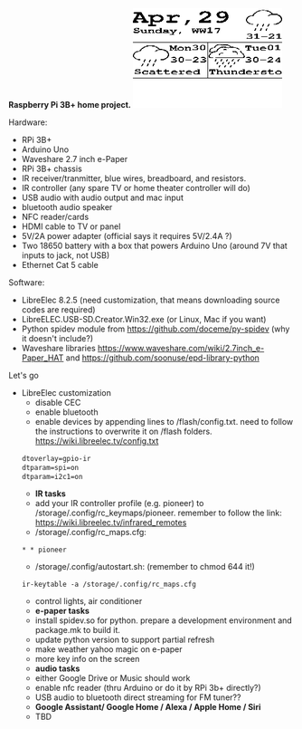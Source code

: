 **Raspberry Pi 3B+ home project.**
![result](storage/downloads/python/result.bmp)

Hardware:
- RPi 3B+
- Arduino Uno
- Waveshare 2.7 inch e-Paper
- RPi 3B+ chassis
- IR receiver/tranmitter, blue wires, breadboard, and resistors.
- IR controller (any spare TV or home theater controller will do)
- USB audio with audio output and mac input
- bluetooth audio speaker
- NFC reader/cards
- HDMI cable to TV or panel
- 5V/2A power adapter (official says it requires 5V/2.4A ?)
- Two 18650 battery with a box that powers Arduino Uno (around 7V that inputs to jack, not USB)
- Ethernet Cat 5 cable

Software:
- LibreElec 8.2.5 (need customization, that means downloading source codes are required)
- LibreELEC.USB-SD.Creator.Win32.exe (or Linux, Mac if you want)
- Python spidev module from https://github.com/doceme/py-spidev (why it doesn't include?)
- Waveshare libraries https://www.waveshare.com/wiki/2.7inch_e-Paper_HAT and https://github.com/soonuse/epd-library-python

Let's go
- LibreElec customization
  - disable CEC
  - enable bluetooth
  - enable devices by appending lines to /flash/config.txt. need to follow the instructions to overwrite it on /flash folders. https://wiki.libreelec.tv/config.txt
  ```
  dtoverlay=gpio-ir
  dtparam=spi=on
  dtparam=i2c1=on
  ```
  - **IR tasks**
  - add your IR controller profile (e.g. pioneer) to /storage/.config/rc_keymaps/pioneer. remember to follow the link: https://wiki.libreelec.tv/infrared_remotes
  - /storage/.config/rc_maps.cfg:
  ```
  * * pioneer
  ```
  - /storage/.config/autostart.sh:  (remember to chmod 644 it!)
  ```
  ir-keytable -a /storage/.config/rc_maps.cfg
  ```
  - control lights, air conditioner
  - **e-paper tasks**
  - install spidev.so for python. prepare a development environment and package.mk to build it.
  - update python version to support partial refresh
  - make weather yahoo magic on e-paper
  - more key info on the screen
  - **audio tasks**
  - either Google Drive or Music should work
  - enable nfc reader (thru Arduino or do it by RPi 3b+ directly?)
  - USB audio to bluetooth direct streaming for FM tuner??
  - **Google Assistant/ Google Home / Alexa / Apple Home / Siri**
  - TBD
